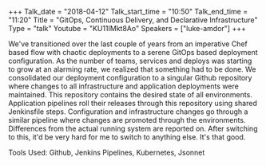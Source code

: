 +++
Talk_date = "2018-04-12"
Talk_start_time = "10:50"
Talk_end_time = "11:20"
Title = "GitOps, Continuous Delivery, and Declarative Infrastructure"
Type = "talk"
Youtube = "KU11IMkt8Ao"
Speakers = ["luke-amdor"]
+++

We've transitioned over the last couple of years from an imperative Chef based flow with chaotic deployments to a serene GitOps based deployment configuration. As the number of teams, services and deploys was starting to grow at an alarming rate, we realized that something had to be done. We consolidated our deployment configuration to a singular Github repository where changes to all infrastructure and application deployments were maintained. This repository contains the desired state of all environments. Application pipelines roll their releases through this repository using shared Jenkinsfile steps. Configuration and infrastructure changes go through a similar pipeline where changes are promoted through the environments. Differences from the actual running system are reported on. After switching to this, it'd be very hard for me to switch to anything else. It's that good. 

Tools Used: Github, Jenkins Pipelines, Kubernetes, Jsonnet
